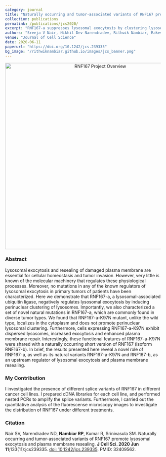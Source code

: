```yaml
---
category: journal
title: "Naturally occurring and tumor-associated variants of RNF167 promote lysosomal exocytosis and plasma membrane resealing"
collection: publications
permalink: /publications/jcs2020/
excerpt: "RNF167-a suppresses lysosomal exocytosis by clustering lysosomes, while tumor-associated variants (K97N and RNF167-b) promote lysosome dispersion and plasma membrane repair."
authors: "Sreeja V Nair, Nikhil Dev Narendradev, Rithwik Nambiar, Rakesh Kumar, Srinivasa M Srinivasula"
venue: "Journal of Cell Science"
date: 2020-06-11
paperurl: "https://doi.org/10.1242/jcs.239335"
bg_image: "/rithwiknambiar.github.io/images/jcs_banner.png"
---
```



<p align="center">
  <img src="/rithwiknambiar.github.io/images/jcs2020.png" alt="RNF167 Project Overview" width="600"/>
</p>

### Abstract

Lysosomal exocytosis and resealing of damaged plasma membrane are essential for cellular homeostasis and tumor invasion. However, very little is known of the molecular machinery that regulates these physiological processes. Moreover, no mutations in any of the known regulators of lysosomal exocytosis in primary tumors of patients have been characterized. Here we demonstrate that RNF167-a, a lysosomal-associated ubiquitin ligase, negatively regulates lysosomal exocytosis by inducing perinuclear clustering of lysosomes. Importantly, we also characterized a set of novel natural mutations in RNF167-a, which are commonly found in diverse tumor types. We found that RNF167-a-K97N mutant, unlike the wild type, localizes in the cytoplasm and does not promote perinuclear lysosomal clustering. Furthermore, cells expressing RNF167-a-K97N exhibit dispersed lysosomes, increased exocytosis and enhanced plasma membrane repair. Interestingly, these functional features of RNF167-a-K97N were shared with a naturally occurring short version of RNF167 (isoform RNF167-b). In brief, the results presented here reveal a novel role of RNF167-a, as well as its natural variants RNF167-a-K97N and RNF167-b, as an upstream regulator of lysosomal exocytosis and plasma membrane resealing.

### My Contribution

I investigated the presence of different splice variants of RNF167 in different cancer cell lines. I prepared cDNA libraries for each cell line, and performed nested PCRs to amplify the splice variants. Furthermore, I carried out the quantitative analysis of the fluorescense microscopy images to investigate the distribution of RNF167 under different treatments. 

### Citation

Nair SV, Narendradev ND, **Nambiar RP**, Kumar R, Srinivasula SM. Naturally occurring and tumor-associated variants of RNF167 promote lysosomal exocytosis and plasma membrane resealing. **J Cell Sci. 2020 Jun 11**;133(11):jcs239335. [doi: 10.1242/jcs.239335](https://journals.biologists.com/jcs/article/133/11/jcs239335/224783/Naturally-occurring-and-tumor-associated-variants). PMID: 32409562.
